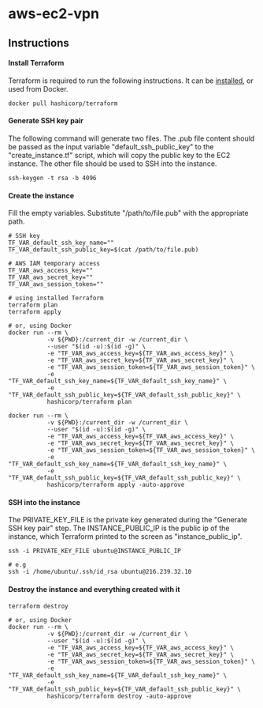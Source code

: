 # aws-ec2-vpn

## Instructions

#### Install Terraform
Terraform is required to run the following instructions. It can be [installed](https://developer.hashicorp.com/terraform/downloads), or used from Docker.

```
docker pull hashicorp/terraform
```

#### Generate SSH key pair
The following command will generate two files. The .pub file content should be passed as the input variable "default_ssh_public_key" to the "create_instance.tf" script, which will copy the public key to the EC2 instance. The other file should be used to SSH into the instance.

```
ssh-keygen -t rsa -b 4096
```

#### Create the instance
Fill the empty variables. Substitute "/path/to/file.pub" with the appropriate path.

```
# SSH key
TF_VAR_default_ssh_key_name=""
TF_VAR_default_ssh_public_key=$(cat /path/to/file.pub)

# AWS IAM temporary access
TF_VAR_aws_access_key=""
TF_VAR_aws_secret_key=""
TF_VAR_aws_session_token=""
```

```
# using installed Terraform
terraform plan
terraform apply

# or, using Docker
docker run --rm \
           -v ${PWD}:/current_dir -w /current_dir \
           --user "$(id -u):$(id -g)" \
           -e "TF_VAR_aws_access_key=${TF_VAR_aws_access_key}" \
           -e "TF_VAR_aws_secret_key=${TF_VAR_aws_secret_key}" \
           -e "TF_VAR_aws_session_token=${TF_VAR_aws_session_token}" \
           -e "TF_VAR_default_ssh_key_name=${TF_VAR_default_ssh_key_name}" \
           -e "TF_VAR_default_ssh_public_key=${TF_VAR_default_ssh_public_key}" \
           hashicorp/terraform plan

docker run --rm \
           -v ${PWD}:/current_dir -w /current_dir \
           --user "$(id -u):$(id -g)" \
           -e "TF_VAR_aws_access_key=${TF_VAR_aws_access_key}" \
           -e "TF_VAR_aws_secret_key=${TF_VAR_aws_secret_key}" \
           -e "TF_VAR_aws_session_token=${TF_VAR_aws_session_token}" \
           -e "TF_VAR_default_ssh_key_name=${TF_VAR_default_ssh_key_name}" \
           -e "TF_VAR_default_ssh_public_key=${TF_VAR_default_ssh_public_key}" \
           hashicorp/terraform apply -auto-approve
```

#### SSH into the instance
The PRIVATE_KEY_FILE is the private key generated during the "Generate SSH key pair" step. The INSTANCE_PUBLIC_IP is the public ip of the instance, which Terraform printed to the screen as "instance_public_ip".

```
ssh -i PRIVATE_KEY_FILE ubuntu@INSTANCE_PUBLIC_IP

# e.g
ssh -i /home/ubuntu/.ssh/id_rsa ubuntu@216.239.32.10
```

#### Destroy the instance and everything created with it

```
terraform destroy

# or, using Docker
docker run --rm \
           -v ${PWD}:/current_dir -w /current_dir \
           --user "$(id -u):$(id -g)" \
           -e "TF_VAR_aws_access_key=${TF_VAR_aws_access_key}" \
           -e "TF_VAR_aws_secret_key=${TF_VAR_aws_secret_key}" \
           -e "TF_VAR_aws_session_token=${TF_VAR_aws_session_token}" \
           -e "TF_VAR_default_ssh_key_name=${TF_VAR_default_ssh_key_name}" \
           -e "TF_VAR_default_ssh_public_key=${TF_VAR_default_ssh_public_key}" \
           hashicorp/terraform destroy -auto-approve
```
